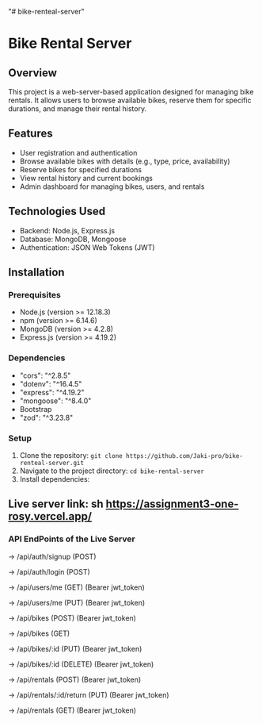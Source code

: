 "# bike-renteal-server"

# Bike Rental Server

## Overview

This project is a web-server-based application designed for managing bike rentals. It allows users to browse available bikes, reserve them for specific durations, and manage their rental history.

## Features

- User registration and authentication
- Browse available bikes with details (e.g., type, price, availability)
- Reserve bikes for specified durations
- View rental history and current bookings
- Admin dashboard for managing bikes, users, and rentals

## Technologies Used

- Backend: Node.js, Express.js
- Database: MongoDB, Mongoose
- Authentication: JSON Web Tokens (JWT)

## Installation

### Prerequisites

- Node.js (version >= 12.18.3)
- npm (version >= 6.14.6)
- MongoDB (version >= 4.2.8)
- Express.js (version >= 4.19.2)

### Dependencies

- "cors": "^2.8.5"
- "dotenv": "^16.4.5"
- "express": "^4.19.2"
- "mongoose": "^8.4.0"
- Bootstrap
- "zod": "^3.23.8"

### Setup

1. Clone the repository: `git clone https://github.com/Jaki-pro/bike-renteal-server.git`
2. Navigate to the project directory: `cd bike-rental-server`
3. Install dependencies:

## Live server link: sh https://assignment3-one-rosy.vercel.app/

### API EndPoints of the Live Server

-> /api/auth/signup (POST)

-> /api/auth/login (POST)

-> /api/users/me (GET) (Bearer jwt_token)

-> /api/users/me (PUT) (Bearer jwt_token)

-> /api/bikes (POST) (Bearer jwt_token)

-> /api/bikes (GET)

-> /api/bikes/:id (PUT) (Bearer jwt_token)

-> /api/bikes/:id (DELETE) (Bearer jwt_token)

-> /api/rentals (POST) (Bearer jwt_token)

-> /api/rentals/:id/return (PUT) (Bearer jwt_token)

-> /api/rentals (GET) (Bearer jwt_token)
